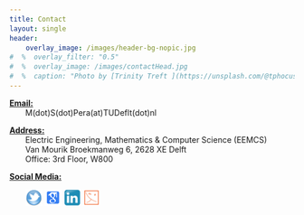 ```yaml
---
title: Contact
layout: single
header:
    overlay_image: /images/header-bg-nopic.jpg
#  %  overlay_filter: "0.5"
#  %  overlay_image: /images/contactHead.jpg
#  %  caption: "Photo by [Trinity Treft ](https://unsplash.com/@tphocus) on [Unsplash](https://unsplash.com/photos/UL9awo4i_4w)"
---
```

<b><u>Email:</u></b><br>
<span style="display:inline-block; text-indent :2em;">M(dot)S(dot)Pera(at)TUDeflt(dot)nl</span><br>

<b><u>Address:</u></b>
<br>
<span style="display:inline-block; text-indent :2em;">Electric Engineering, Mathematics & Computer Science (EEMCS)</span> <br>
<span style="display:inline-block; text-indent :2em;">Van Mourik Broekmanweg 6, 2628 XE Delft</span><br>
<span style="display:inline-block; text-indent :2em;">Office: 3rd Floor, W800</span> <br>


<b><u>Social Media:</u></b>


<span style="display:inline-block; text-indent :2em;">
<a href="https://twitter.com/DrCh0le"> <img src="../images/twitter-icon.png" alt="twitter_profile" width="30" height="30"></a>		
<a href="https://scholar.google.com/citations?user=MiACjoYAAAAJ&amp;hl=en"><img src="../images/g_scholar_icon.png" alt="google_scholar_profile" width="30" height="30"></a>
<a href="https://www.linkedin.com/in/maria-soledad-pera-a8593a25/"><img src="../images/linkedin.png" alt="linkedin_profile" width="30" height="30"></a>
<a href="https://www.piret.info"><img src="../images/piretLogo.png" alt="piret_website" width="30" height="30"></a>
</span>
